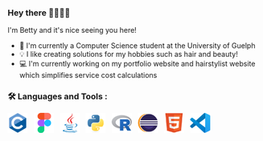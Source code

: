 ### Hey there 👩🏻‍💻👋

I'm Betty and it's nice seeing you here!

- 🏫 I'm currently a Computer Science student at the University of Guelph
- 💡 I like creating solutions for my hobbies such as hair and beauty!
- 💻 I'm currently working on my portfolio website and hairstylist website which simplifies service cost calculations

### :hammer_and_wrench: Languages and Tools :
<div>
<img src="https://github.com/devicons/devicon/blob/master/icons/c/c-original.svg" width="40" height="40"/> &nbsp;
<img src="https://github.com/devicons/devicon/blob/master/icons/figma/figma-original.svg" width="40" height="40"/> &nbsp;
<img src="https://github.com/devicons/devicon/blob/master/icons/java/java-original.svg" width="40" height="40"/> &nbsp;
<img src="https://github.com/devicons/devicon/blob/master/icons/python/python-original.svg" width="40" height="40"/> &nbsp;
<img src="https://github.com/devicons/devicon/blob/master/icons/r/r-original.svg" width="40" height="40"/> &nbsp;
<img src="https://github.com/devicons/devicon/blob/master/icons/eclipse/eclipse-original.svg"width="40" height="40"/> &nbsp;
<img src="https://github.com/devicons/devicon/blob/master/icons/html5/html5-original.svg" width="40" height="40"/> &nbsp;
<img src ="https://github.com/devicons/devicon/blob/master/icons/vscode/vscode-original.svg" width="40" height="40"/> &nbsp;
</div>

